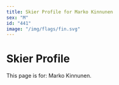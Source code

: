 ```yaml
---
title: Skier Profile for Marko Kinnunen
sex: "M"
id: "441"
image: "/img/flags/fin.svg" 
---
```


# Skier Profile

This page is for: Marko Kinnunen.
    